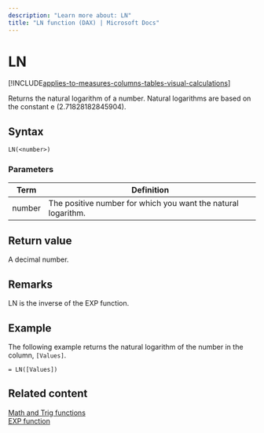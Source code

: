 ```yaml
---
description: "Learn more about: LN"
title: "LN function (DAX) | Microsoft Docs"
---
```

# LN

[!INCLUDE[applies-to-measures-columns-tables-visual-calculations](includes/applies-to-measures-columns-tables-visual-calculations.md)]

Returns the natural logarithm of a number. Natural logarithms are based on the constant e (2.71828182845904).  
  
## Syntax  
  
```dax
LN(<number>)  
```
  
### Parameters  
  
|Term|Definition|  
|--------|--------------|  
|number|The positive number for which you want the natural logarithm.|  
  
## Return value

A decimal number.  
  
## Remarks

LN is the inverse of the EXP function.  
  
## Example

The following example returns the natural logarithm of the number in the column, `[Values]`.  
  
```dax
= LN([Values])  
```
  
## Related content

[Math and Trig functions](math-and-trig-functions-dax.md)  
[EXP function](exp-function-dax.md)  
